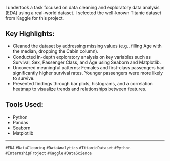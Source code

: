 I undertook a task focused on data cleaning and exploratory data analysis (EDA) using a real-world dataset. I selected the well-known Titanic dataset from Kaggle for this project.

## Key Highlights:
- Cleaned the dataset by addressing missing values (e.g., filling Age with the median, dropping the Cabin column).
- Conducted in-depth exploratory analysis on key variables such as Survival, Sex, Passenger Class, and Age using Seaborn and Matplotlib.
- Uncovered meaningful patterns:
 Females and first-class passengers had significantly higher survival rates.
 Younger passengers were more likely to survive.
- Presented findings through bar plots, histograms, and a correlation heatmap to visualize trends and relationships between features.

 ## Tools Used: 
 - Python
 - Pandas
 - Seaborn
 - Matplotlib

-------

`#EDA` `#DataCleaning` `#DataAnalytics` `#TitanicDataset` `#Python` `#InternshipProject` `#Kaggle` `#DataScience`
